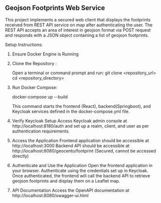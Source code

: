 Geojson Footprints Web Service
------------------------------

This project implements a secured web client that displays the footprints received from REST API service on map after authenticating the user. The REST API accepts an area of interest in geojson format via POST request and responds with a JSON object containing a list of geojson footprints.

Setup Instructions:

1. Ensure Docker Engine is Running

2. Clone the Repository :

    Open a terminal or command prompt and run:
       git clone <repository_url>
       cd <repository_directory>

3. Run Docker Compose:
   
    docker-compose up --build
   
   This command starts the frontend (React), backend(Springboot), and Keycloak services defined in the docker-compose.yml file.

5. Verify Keycloak Setup
        Access Keycloak admin console at http://localhost:8180/auth and set up a realm, client, and user as per authentication requirements.

6. Access the Application
         Frontend application should be accessible at http://localhost:3000
         Backend API should be accessible at http://localhost:8080/geocento/footprint (Secured, cannot be accessed directly)
         
7. Authenticate and Use the Application
        Open the frontend application in your browser.
        Authenticate using the credentials set up in Keycloak.
        Once authenticated, the frontend will call the backend API to retrieve geojson footprints and display them on a Leaflet map.

8. API Documentation
        Access the OpenAPI documentation at http://localhost:8080/swagger-ui.html 
